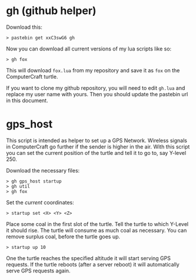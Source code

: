 gh (github helper)
==================

Download this:
```
> pastebin get xxC3swG6 gh
```

Now you can download all current versions of my lua scripts like so:
```
> gh fox
```

This will download ```fox.lua``` from my repository and save it as
```fox``` on the ComputerCraft turtle.

If you want to clone my github repository, you will need to edit ```gh.lua``` and replace my user name with yours. Then you should update the pastebin url in this document.

gps_host
========

This script is intended as helper to set up a GPS Network.
Wireless signals in ComputerCraft go further if the sender is higher
in the air. With this script you can set the current position of the turtle and tell it to go to, say Y-level 250. 

Download the necessary files:
```
> gh gps_host startup
> gh util
> gh fox
```

Set the *current* coordinates:
```
> startup set <X> <Y> <Z>
```

Place some coal in the first slot of the turtle. Tell the turtle to
which Y-Level it should rise. The turtle will consume as much coal as 
necessary. You can remove surplus coal, before the turtle goes up.
```
> startup up 10
```

One the turtle reaches the specified altitude it will start serving
GPS requests. If the turtle reboots (after a server reboot) it will
automatically serve GPS requests again.
